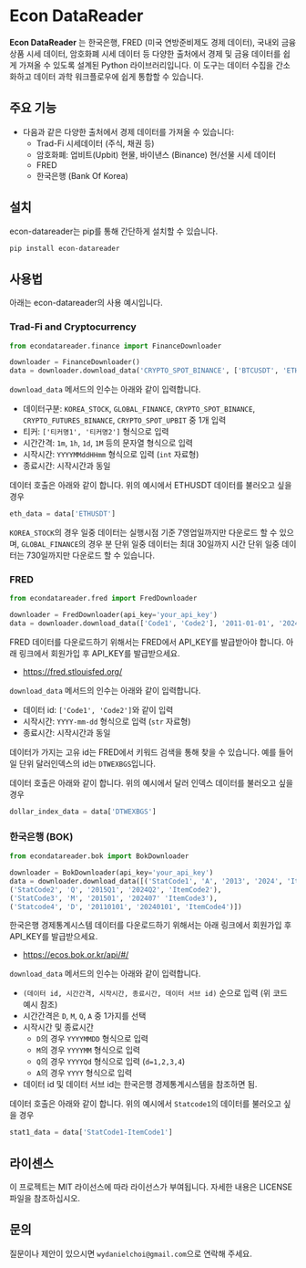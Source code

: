 # Econ DataReader

**Econ DataReader** 는 한국은행, FRED (미국 연방준비제도 경제 데이터), 국내외 금융상품 시세 데이터, 암호화폐 시세 데이터 등 다양한 출처에서 경제 및 금융 데이터를 쉽게 가져올 수 있도록 설계된 Python 라이브러리입니다. 이 도구는 데이터 수집을 간소화하고 데이터 과학 워크플로우에 쉽게 통합할 수 있습니다.

## 주요 기능

- 다음과 같은 다양한 출처에서 경제 데이터를 가져올 수 있습니다:
    - Trad-Fi 시세데이터 (주식, 채권 등)
    - 암호화폐: 업비트(Upbit) 현물, 바이낸스 (Binance) 현/선물 시세 데이터
    - FRED
    - 한국은행 (Bank Of Korea)

 ## 설치

econ-datareader는 pip를 통해 간단하게 설치할 수 있습니다.

```bash
pip install econ-datareader
```

## 사용법
아래는 econ-datareader의 사용 예시입니다.

### Trad-Fi and Cryptocurrency
```python
from econdatareader.finance import FinanceDownloader

downloader = FinanceDownloader()
data = downloader.download_data('CRYPTO_SPOT_BINANCE', ['BTCUSDT', 'ETHUSDT'], '1m', 202407240000, 202408050000)
```
`download_data` 메서드의 인수는 아래와 같이 입력합니다.
  - 데이터구분: `KOREA_STOCK`, `GLOBAL_FINANCE`, `CRYPTO_SPOT_BINANCE`, `CRYPTO_FUTURES_BINANCE`, `CRYPTO_SPOT_UPBIT` 중 1개 입력
  - 티커: `['티커명1', '티커명2']` 형식으로 입력
  - 시간간격: `1m`, `1h`, `1d`, `1M` 등의 문자열 형식으로 입력
  - 시작시간: `YYYYMMddHHmm` 형식으로 입력 (`int` 자료형)
  - 종료시간: 시작시간과 동일

데이터 호출은 아래와 같이 합니다. 위의 예시에서 ETHUSDT 데이터를 불러오고 싶을 경우
```python
eth_data = data['ETHUSDT']
```
`KOREA_STOCK`의 경우 일중 데이터는 실행시점 기준 7영업일까지만 다운로드 할 수 있으며, `GLOBAL_FINANCE`의 경우 분 단위 일중 데이터는 최대 30일까지 시간 단위 일중 데이터는 730일까지만 다운로드 할 수 있습니다.

### FRED
```python
from econdatareader.fred import FredDownloader

downloader = FredDownloader(api_key='your_api_key')
data = downloader.download_data(['Code1', 'Code2'], '2011-01-01', '2024-08-01')
```
FRED 데이터를 다운로드하기 위해서는 FRED에서 API_KEY를 발급받아야 합니다. 아래 링크에서 회원가입 후 API_KEY를 발급받으세요.
  - https://fred.stlouisfed.org/

`download_data` 메서드의 인수는 아래와 같이 입력합니다.
  - 데이터 id: `['Code1', 'Code2']`와 같이 입력
  - 시작시간: `YYYY-mm-dd` 형식으로 입력 (`str` 자료형)
  - 종료시간: 시작시간과 동일

데이터가 가지는 고유 id는 FRED에서 키워드 검색을 통해 찾을 수 있습니다. 예를 들어 일 단위 달러인덱스의 id는 `DTWEXBGS`입니다.

데이터 호출은 아래와 같이 합니다. 위의 예시에서 달러 인덱스 데이터를 불러오고 싶을 경우
```python
dollar_index_data = data['DTWEXBGS']
```


### 한국은행 (BOK)
```python
from econdatareader.bok import BokDownloader

downloader = BokDownloader(api_key='your_api_key')
data = downloader.download_data([('StatCode1', 'A', '2013', '2024', 'ItemCode1'), 
('StatCode2', 'Q', '2015Q1', '2024Q2', 'ItemCode2'),
('StatCode3', 'M', '201501', '202407' 'ItemCode3'),
('Statcode4', 'D', '20110101', '20240101', 'ItemCode4')])
```
한국은행 경제통계시스템 데이터를 다운로드하기 위해서는 아래 링크에서 회원가입 후 API_KEY를 발급받으세요.
 - https://ecos.bok.or.kr/api/#/

`download_data` 메서드의 인수는 아래와 같이 입력합니다.
  - `(데이터 id, 시간간격, 시작시간, 종료시간, 데이터 서브 id)` 순으로 입력 (위 코드 예시 참조)
  - 시간간격은 `D`, `M`, `Q`, `A` 중 1가지를 선택
  - 시작시간 및 종료시간
    -  `D`의 경우 `YYYYMMDD` 형식으로 입력
    -  `M`의 경우 `YYYYMM` 형식으로 입력
    -  `Q`의 경우 `YYYYQd` 형식으로 입력 (`d=1,2,3,4`)
    -  `A`의 경우 `YYYY` 형식으로 입력
 - 데이터 id 및 데이터 서브 id는 한국은행 경제통계시스템을 참조하면 됨.


데이터 호출은 아래와 같이 합니다. 위의 예시에서 `Statcode1`의 데이터를 불러오고 싶을 경우
```python
stat1_data = data['StatCode1-ItemCode1'] 
```


## 라이센스
이 프로젝트는 MIT 라이선스에 따라 라이선스가 부여됩니다. 자세한 내용은 LICENSE 파일을 참조하십시오.

## 문의
질문이나 제안이 있으시면 `wydanielchoi@gmail.com`으로 연락해 주세요.